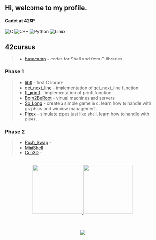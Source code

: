 ## Hi, welcome to my profile.
#### Cadet at 42SP
![C](https://img.shields.io/badge/c-%2300599C.svg?style=for-the-badge&logo=c&logoColor=white)
![C++](https://img.shields.io/badge/c++-%2300599C.svg?style=for-the-badge&logo=c%2B%2B&logoColor=white)
![Python](https://img.shields.io/badge/python-3670A0?style=for-the-badge&logo=python&logoColor=ffdd54)
![Linux](https://img.shields.io/badge/Linux-FCC624?style=for-the-badge&logo=linux&logoColor=black)

## 42cursus
>- [basecamp](https://github.com/hpcavalcante/42-Basecamp) - codes for Shell and from C libraries
### Phase 1
>- [libft](https://github.com/hpcavalcante/42-School-Libft) - first C library
>- [get_next_line](https://github.com/hpcavalcante/42-School-GNL) - implementation of get_next_line function 
>- [ft_printf](https://github.com/hpcavalcante/42-School-Ftprintf) - implementation of prinft function 
>- [Born2BeRoot](https://github.com/hpcavalcante/42-School-Born2beroot) - virtual machines and servers 
>- [So_Long](https://github.com/hpcavalcante/42-School-So_Long) - create a simple game in c. learn how to handle with graphics and window management. 
>- [Pipex](https://github.com/hpcavalcante/42-School-Pipex) - simulate pipes just like shell. learn how to handle with pipes. 

### Phase 2
>- [Push_Swap](https://github.com/hpcavalcante/42-School-Push_Swap) - 
>- [MiniShell](https://github.com/hpcavalcante/42-School-Minishell) -
>- [Cub3D](https://github.com/hmigl/cub3D) -
<br>
<div align="center">
  <a href="https://github.com/hpcavalcante">
  <img height="160em" src="https://github-readme-stats.vercel.app/api?username=hpcavalcante&show_icons=true&theme=tokyonight&include_all_commits=true&count_private=true"/>
  <img height="160em" src="https://github-readme-stats.vercel.app/api/top-langs/?username=hpcavalcante&layout=compact&langs_count=7&theme=tokyonight"/>
</div>
<br>
<br/>


<p align = "center">
  <img src = "https://github-readme-streak-stats.herokuapp.com?user=hpcavalcante&theme=tokyonight&hide_border=true&include_all_commits=true&line_height=27">
</p>
